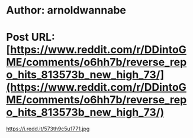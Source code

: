 # Author: arnoldwannabe
# Post URL: [https://www.reddit.com/r/DDintoGME/comments/o6hh7b/reverse_repo_hits_813573b_new_high_73/](https://www.reddit.com/r/DDintoGME/comments/o6hh7b/reverse_repo_hits_813573b_new_high_73/)


https://i.redd.it/573th9c5u1771.jpg